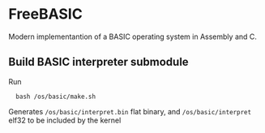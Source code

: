 # FreeBASIC
Modern implementantion of a BASIC operating system in Assembly and C.

## Build BASIC interpreter submodule
Run
```
  bash /os/basic/make.sh
```
Generates `/os/basic/interpret.bin` flat binary, and `/os/basic/interpret` elf32 to be included by the kernel
